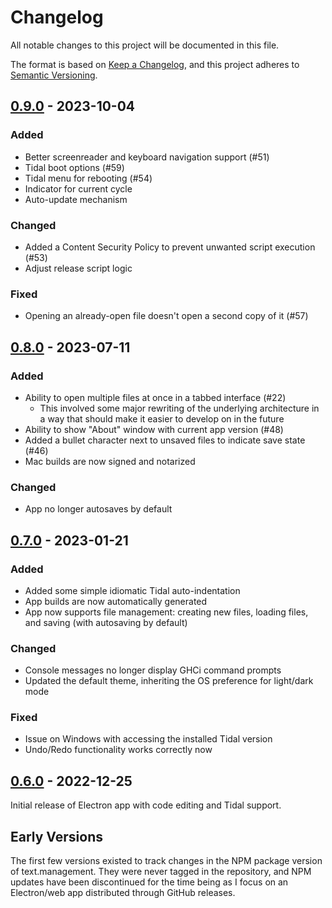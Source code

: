 # Changelog

All notable changes to this project will be documented in this file.

The format is based on [Keep a Changelog](https://keepachangelog.com/en/1.0.0/),
and this project adheres to [Semantic Versioning](https://semver.org/spec/v2.0.0.html).

## [0.9.0] - 2023-10-04

### Added

- Better screenreader and keyboard navigation support (#51)
- Tidal boot options (#59)
- Tidal menu for rebooting (#54)
- Indicator for current cycle
- Auto-update mechanism

### Changed

- Added a Content Security Policy to prevent unwanted script execution (#53)
- Adjust release script logic

### Fixed

- Opening an already-open file doesn't open a second copy of it (#57)

## [0.8.0] - 2023-07-11

### Added

- Ability to open multiple files at once in a tabbed interface (#22)
  - This involved some major rewriting of the underlying architecture in a way
    that should make it easier to develop on in the future
- Ability to show "About" window with current app version (#48)
- Added a bullet character next to unsaved files to indicate save state (#46)
- Mac builds are now signed and notarized

### Changed

- App no longer autosaves by default

## [0.7.0] - 2023-01-21

### Added

- Added some simple idiomatic Tidal auto-indentation
- App builds are now automatically generated
- App now supports file management: creating new files, loading files, and
  saving (with autosaving by default)

### Changed

- Console messages no longer display GHCi command prompts
- Updated the default theme, inheriting the OS preference for light/dark mode

### Fixed

- Issue on Windows with accessing the installed Tidal version
- Undo/Redo functionality works correctly now

## [0.6.0] - 2022-12-25

Initial release of Electron app with code editing and Tidal support.

## Early Versions

The first few versions existed to track changes in the NPM package version
of text.management. They were never tagged in the repository, and NPM updates
have been discontinued for the time being as I focus on an Electron/web app
distributed through GitHub releases.

[0.9.0]: https://github.com/mindofmatthew/text.management/compare/v0.8.0...v0.9.0
[0.8.0]: https://github.com/mindofmatthew/text.management/compare/v0.7.0...v0.8.0
[0.7.0]: https://github.com/mindofmatthew/text.management/compare/v0.6.0...v0.7.0
[0.6.0]: https://github.com/mindofmatthew/text.management/releases/tag/v0.6.0
